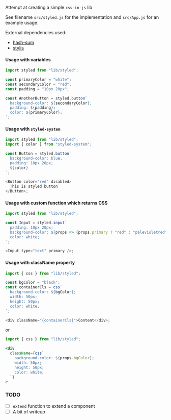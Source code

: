 Attempt at creating a simple `css-in-js` lib

See filename `src/styled.js` for the implementation and `src/App.js` for an example usage.

External dependencies used:

- [hash-sum](https://www.npmjs.com/package/hash-sum)
- [stylis](https://www.npmjs.com/package/stylis)

#### Usage with variables

```js
import styled from "lib/styled";

const primaryColor = "white";
const secondaryColor = "red";
const padding = "10px 20px";

const AnotherButton = styled.button`
  background-color: ${secondaryColor};
  padding: ${padding};
  color: ${primaryColor};
`;
```

#### Usage with `styled-system`

```js
import styled from "lib/styled";
import { color } from "styled-system";

const Button = styled.button`
  background-color: blue;
  padding: 10px 20px;
  ${color}
`;

<Button color="red" disabled>
  This is styled button
</Button>;
```

#### Usage with custom function which returns CSS

```js
import styled from "lib/styled";

const Input = styled.input`
  padding: 10px 20px;
  background-color: ${props => (props.primary ? "red" : "palevioletred")};
  color: white;
`;

<Input type="text" primary />;
```

#### Usage with className property

```js
import { css } from "lib/styled";

const bgColor = "black";
const containerCls = css`
  background-color: ${bgColor};
  width: 50px;
  height: 50px;
  color: white;
`;

<div className="{containerCls}">Content</div>;
```

or

```jsx
import { css } from "lib/styled";

<div
  className={css`
    background-color: ${props.bgColor};
    width: 50px;
    height: 50px;
    color: white;
  `}
>
```

### TODO

- [ ] `extend` function to extend a component
- [ ] A bit of writeup
